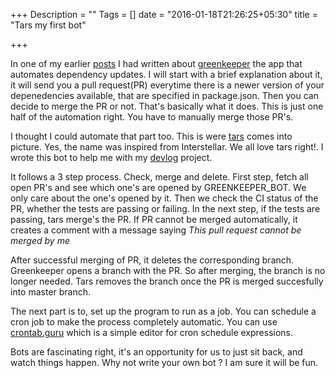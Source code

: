 +++
Description = ""
Tags = []
date = "2016-01-18T21:26:25+05:30"
title = "Tars my first bot"

+++

In one of my earlier [posts](http://dineshs91.github.io/blog/post/greenkeeper/) I had written about [greenkeeper](http://greenkeeper.io/) the app that automates dependency updates. I will start with a brief explanation about it, it will send you a pull request(PR) everytime 
there is a newer version of your depenedencies available, that are specified in package.json. Then you can decide to merge the PR or not.
That's basically what it does. This is just one half of the automation right. You have to manually merge those PR's. 
<!--more-->

I thought I could automate that part too. This is were [tars](https://github.com/Dineshs91/tars) comes into picture. Yes, the name was
inspired from Interstellar. We all love tars right!. I wrote this bot to help me with my [devlog](https://github.com/Dineshs91/devlog)
project.

It follows a 3 step process. Check, merge and delete. First step, fetch all open PR's and see which one's are opened by GREENKEEPER_BOT. 
We only care about the one's opened by it. Then we check the CI status of the PR, whether the tests are passing 
or failing. In the next step, if the tests are passing, tars merge's the PR. If PR cannot be merged automatically, it creates a comment with 
a message saying *This pull request cannot be merged by me*

After successful merging of PR, it deletes the corresponding branch. Greenkeeper opens a branch with the PR. So after merging,
the branch is no longer needed. Tars removes the branch once the PR is merged succesfully into master branch.

The next part is to, set up the program to run as a job. You can schedule a cron job to make the process completely automatic.
You can use [crontab.guru](http://crontab.guru/) which is a simple editor for cron schedule expressions.

Bots are fascinating right, it's an opportunity for us to just sit back, and watch things happen. Why not write your own bot ?
I am sure it will be fun.